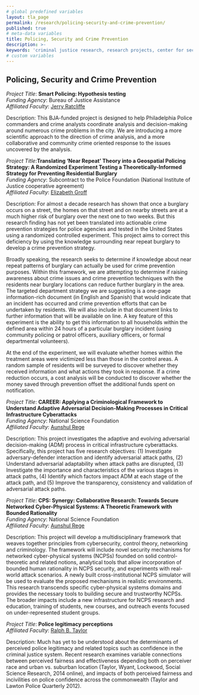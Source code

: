 ```yaml
---
# global predefined variables
layout: tla_page
permalink: /research/policing-security-and-crime-prevention/
published: true
# meta-data variables
title: Policing, Security and Crime Prevention
description: >-
keywords: 'criminal justice research, research projects, center for security and crime science'
# custom variables
---
```

## Policing, Security and Crime Prevention

_Project Title_: **Smart Policing: Hypothesis testing** <br>
_Funding Agency_: Bureau of Justice Assistance <br>
_Affiliated Faculty_: [Jerry Ratcliffe](https://liberalarts.temple.edu/academics/faculty/ratcliffe-jerry) <br>

Description: This BJA-funded project is designed to help Philadelphia Police commanders and crime analysts coordinate analysis and decision-making around numerous crime problems in the city. We are introducing a more scientific approach to the direction of crime analysis, and a more collaborative and community crime oriented response to the issues uncovered by the analysis.
 
_Project Title_:**Translating ‘Near Repeat’ Theory into a Geospatial Policing Strategy: A Randomized Experiment Testing a Theoretically-Informed Strategy for Preventing Residential Burglary** <br>
_Funding Agency_: Subcontract to the Police Foundation (National Institute of Justice cooperative agreement) <br>
_Affiliated Faculty_: [Elizabeth Groff](https://liberalarts.temple.edu/academics/faculty/groff-elizabeth) <br>

Description: For almost a decade research has shown that once a burglary occurs on a street, the homes on that street and on nearby streets are at a much higher risk of burglary over the next one to two weeks. But this research finding has not yet been translated into actionable crime prevention strategies for police agencies and tested in the United States using a randomized controlled experiment. This project aims to correct this deficiency by using the knowledge surrounding near repeat burglary to develop a crime prevention strategy.
 
Broadly speaking, the research seeks to determine if knowledge about near repeat patterns of burglary can actually be used for crime prevention purposes. Within this framework, we are attempting to determine if raising awareness about crime issues and crime prevention techniques with the residents near burglary locations can reduce further burglary in the area. The targeted department strategy we are suggesting is a one-page information-rich document (in English and Spanish) that would indicate that an incident has occurred and crime prevention efforts that can be undertaken by residents. We will also include in that document links to further information that will be available on line. A key feature of this experiment is the ability to get this information to all households within the defined area within 24 hours of a particular burglary incident (using community policing or patrol officers, auxiliary officers, or formal departmental volunteers).
 
At the end of the experiment, we will evaluate whether homes within the treatment areas were victimized less than those in the control areas. A random sample of residents will be surveyed to discover whether they received information and what actions they took in response. If a crime reduction occurs, a cost analysis will be conducted to discover whether the money saved through prevention offset the additional funds spent on notification.
  
_Project Title_: **CAREER: Applying a Criminological Framework to Understand Adaptive Adversarial Decision-Making Processes in Critical Infrastructure Cyberattacks** <br>
_Funding Agency_: National Science Foundation <br>
_Affiliated Faculty_: [Aunshul Rege](https://liberalarts.temple.edu/academics/faculty/rege-aunshul) <br>

Description: This project investigates the adaptive and evolving adversarial decision-making (ADM) process in critical infrastructure cyberattacks. Specifically, this project has five research objectives: (1) Investigate adversary-defender interaction and identify adversarial attack paths, (2) Understand adversarial adaptability when attack paths are disrupted, (3) Investigate the importance and characteristics of the various stages in attack paths, (4) Identify which factors impact ADM at each stage of the attack path, and (5) Improve the transparency, consistency and validation of adversarial attack paths.
  
_Project Title_: **CPS: Synergy: Collaborative Research: Towards Secure Networked Cyber-Physical Systems: A Theoretic Framework with Bounded Rationality** <br>
_Funding Agency_: National Science Foundation <br>
_Affiliated Faculty_: [Aunshul Rege](https://liberalarts.temple.edu/academics/faculty/rege-aunshul) <br>

Description: This project will develop a multidisciplinary framework that weaves together principles from cybersecurity, control theory, networking and criminology. The framework will include novel security mechanisms for networked cyber-physical systems (NCPSs) founded on solid control-theoretic and related notions, analytical tools that allow incorporation of bounded human rationality in NCPS security, and experiments with real-world attack scenarios. A newly built cross-institutional NCPS simulator will be used to evaluate the proposed mechanisms in realistic environments. This research transcends specific cyber-physical systems domains and provides the necessary tools to building secure and trustworthy NCPSs. The broader impacts include a new infrastructure for NCPS research and education, training of students, new courses, and outreach events focused on under-represented student groups.
 
_Project Title_: **Police legitimacy perceptions** <br>
_Affiliated Faculty_: [Ralph B. Taylor](https://liberalarts.temple.edu/academics/faculty/taylor-ralph) <br>

Description: Much has yet to be understood about the determinants of perceived police legitimacy and related topics such as confidence in the criminal justice system. Recent research examines variable connections between perceived fairness and effectiveness depending both on perceiver race and urban vs. suburban location (Taylor, Wyant, Lockwood, Social Science Research, 2014 online), and impacts of both perceived fairness and incivilities on police confidence across the commonwealth (Taylor and Lawton Police Quarterly 2012).
